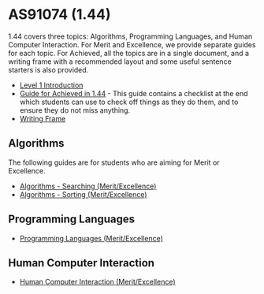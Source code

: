 # AS91074 (1.44)

1.44 covers three topics: Algorithms, Programming Languages, and Human Computer Interaction. For Merit and Excellence, we provide separate guides for each topic. For Achieved, all the topics are in a single document, and a writing frame with a recommended layout and some useful sentence starters is also provided.

- [Level 1 Introduction](curriculum-guides/ncea/level-1/introduction.html)
- [Guide for Achieved in 1.44](files/Achievement-project-for-AS91074.pdf) - This guide contains a checklist at the end which students can use to check off things as they do them, and to ensure they do not miss anything.
- [Writing Frame](files/Writing-Frame-for-AS91074-Achieved.pdf)

## Algorithms

The following guides are for students who are aiming for Merit or Excellence.

- [Algorithms - Searching (Merit/Excellence)](curriculum-guides/ncea/level-1/searching-algorithms.html)
- [Algorithms - Sorting (Merit/Excellence)](curriculum-guides/ncea/level-1/sorting-algorithms.html)

## Programming Languages

- [Programming Languages (Merit/Excellence)](curriculum-guides/ncea/level-1/programming-languages.html)

## Human Computer Interaction

- [Human Computer Interaction (Merit/Excellence)](curriculum-guides/ncea/level-1/human-computer-interaction.html)
